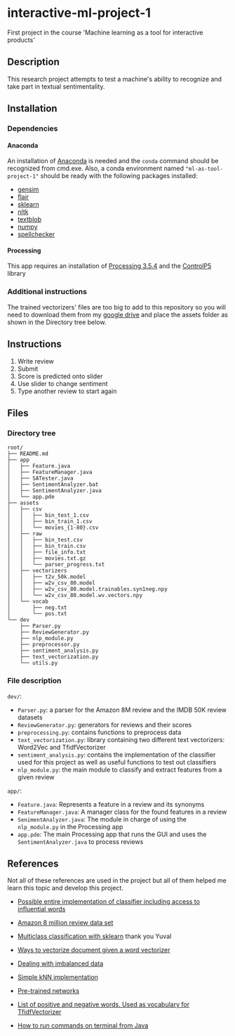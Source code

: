 # interactive-ml-project-1
First project in the course 'Machine learning as a tool for interactive products'

Description
-----------

This research project attempts to test a machine's ability to recognize and take part in textual 
sentimentality.

Installation
------------

### Dependencies

#### Anaconda
An installation of [Anaconda](https://www.anaconda.com/products/individual) 
is needed and the `conda` command should be recognized from cmd.exe. 
Also, a conda environment named `"ml-as-tool-project-1"` should be ready with
the following packages installed:
- [gensim](https://radimrehurek.com/gensim/)
- [flair](https://github.com/flairNLP/flair)
- [sklearn](https://scikit-learn.org/stable/)
- [nltk](https://www.nltk.org/)
- [textblob](https://textblob.readthedocs.io/en/dev/)
- [numpy](https://numpy.org/)
- [spellchecker](https://github.com/barrust/pyspellchecker)

#### Processing
This app requires an installation of [Processing 3.5.4](https://processing.org/) and the 
[ControlP5](http://www.sojamo.de/libraries/controlP5/) library

### Additional instructions
The trained vectorizers' files are too big to add to this repository so you will need to download
them from my [google drive](
https://drive.google.com/drive/folders/1TCdIGDfix0OMFAbUtn0UaX1T3gYs4jDA?usp=sharing)
and place the assets folder as shown in the Directory tree below.

Instructions
------------

1. Write review
2. Submit
3. Score is predicted onto slider
4. Use slider to change sentiment
5. Type another review to start again

Files
-----
### Directory tree
```
root/
├── README.md
├── app
│   ├── Feature.java
│   ├── FeatureManager.java
│   ├── SATester.java
│   ├── SentimentAnalyzer.bat
│   ├── SentimentAnalyzer.java
│   └── app.pde
├── assets
│   ├── csv
│   │   ├── bin_test_1.csv
│   │   ├── bin_train_1.csv
│   │   └── movies_{1-80}.csv
│   ├── raw
│   │   ├── bin_test.csv
│   │   ├── bin_train.csv
│   │   ├── file_info.txt
│   │   ├── movies.txt.gz
│   │   └── parser_progress.txt
│   ├── vectorizers
│   │   ├── t2v_50k.model
│   │   ├── w2v_csv_80.model
│   │   ├── w2v_csv_80.model.trainables.syn1neg.npy
│   │   └── w2v_csv_80.model.wv.vectors.npy
│   └── vocab
│       ├── neg.txt
│       └── pos.txt
└── dev
    ├── Parser.py
    ├── ReviewGenerator.py
    ├── nlp_module.py
    ├── preprocessor.py
    ├── sentiment_analysis.py
    ├── text_vectorization.py
    └── utils.py
```

### File description
`dev/`:
- `Parser.py`: a parser for the Amazon 8M review and the IMDB 50K review datasets
- `ReviewGenerator.py`: generators for reviews and their scores
- `preprocessing.py`: contains functions to preprocess data
- `text_vectorization.py`: library containing two different text vectorizers: Word2Vec and TfidfVectorizer
- `sentiment_analysis.py`: contains the implementation of the classifier used for this project as well as
                           useful functions to test out classifiers
- `nlp_module.py`: the main module to classify and extract features from a given review


`app/`:
- `Feature.java`: Represents a feature in a review and its synonyms
- `FeatureManager.java`: A manager class for the found features in a review
- `SenimentAnalyzer.java`: The module in charge of using the `nlp_module.py` in the Processing app
- `app.pde`: The main Processing app that runs the GUI and uses the `SentimentAnalyzer.java` to process reviews

References
----------
Not all of these references are used in the project but all of them helped me
learn this topic and develop this project.

- [Possible entire implementation of classifier including access to influential words](
https://towardsdatascience.com/basic-binary-sentiment-analysis-using-nltk-c94ba17ae386)

- [Amazon 8 million review data set](
http://snap.stanford.edu/data/web-Movies.html)

- [Multiclass classification with sklearn](
https://towardsdatascience.com/multi-class-text-classification-with-scikit-learn-12f1e60e0a9f)
 thank you Yuval
- [Ways to vectorize document given a word vectorizer](
https://stackoverflow.com/questions/29760935/how-to-get-vector-for-a-sentence-from-the-word2vec-of-tokens-in-sentence)

- [Dealing with imbalanced data](
https://elitedatascience.com/imbalanced-classes)

- [Simple kNN implementation](
https://towardsdatascience.com/knn-using-scikit-learn-c6bed765be75)

- [Pre-trained networks](
https://medium.com/@b.terryjack/nlp-pre-trained-sentiment-analysis-1eb52a9d742c)

- [List of positive and negative words. Used as vocabulary for TfidfVectorizer](
https://www.cs.uic.edu/~liub/FBS/sentiment-analysis.html#lexicon)

- [How to run commands on terminal from Java](
https://stackoverflow.com/questions/15464111/run-cmd-commands-through-java)

